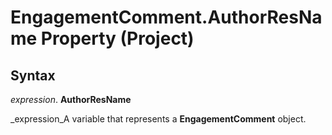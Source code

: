 
# EngagementComment.AuthorResName Property (Project)

## Syntax

 _expression_. **AuthorResName**

 _expression_A variable that represents a  **EngagementComment** object.


